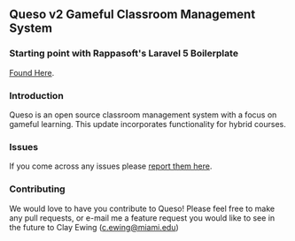 ## Queso v2 Gameful Classroom Management System

### Starting point with Rappasoft's Laravel 5 Boilerplate
[Found Here](https://github.com/rappasoft/laravel-5-boilerplate/tree/Legacy_5.1).

### Introduction

Queso is an open source classroom management system with a focus on gameful learning. This update incorporates functionality for hybrid courses.


### Issues

If you come across any issues please [report them here](https://github.com/claytical/Queso.v2/issues).

### Contributing

We would love to have you contribute to Queso! Please feel free to make any pull requests, or e-mail me a feature request you would like to see in the future to Clay Ewing (c.ewing@miami.edu)